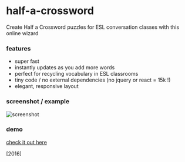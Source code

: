 # half-a-crossword
Create Half a Crossword puzzles for ESL conversation classes with this online wizard

### features
- super fast
- instantly updates as you add more words
- perfect for recycling vocabulary in ESL classrooms
- tiny code / no external dependencies (no jquery or react = 15k !)
- elegant, responsive layout

### screenshot / example
![screenshot](http://monolithpl.github.io/half-a-crossword/screenshot.png "screenshot")

### demo
[check it out here](http://monolithpl.github.io/half-a-crossword/demo)


[2016]
